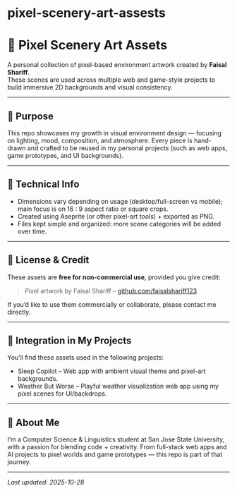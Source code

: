 # pixel-scenery-art-assests
# 🎨 Pixel Scenery Art Assets

A personal collection of pixel-based environment artwork created by **Faisal Shariff**.  
These scenes are used across multiple web and game-style projects to build immersive 2D backgrounds and visual consistency.

---

## 🧠 Purpose

This repo showcases my growth in visual environment design — focusing on lighting, mood, composition, and atmosphere. Every piece is hand-drawn and crafted to be reused in my personal projects (such as web apps, game prototypes, and UI backgrounds).

---

## 🧰 Technical Info

- Dimensions vary depending on usage (desktop/full-screen vs mobile); main focus is on 16 : 9 aspect ratio or square crops.  
- Created using Aseprite (or other pixel-art tools) + exported as PNG.  
- Files kept simple and organized: more scene categories will be added over time.
---

## 📜 License & Credit

These assets are **free for non-commercial use**, provided you give credit:

> Pixel artwork by Faisal Shariff – [github.com/faisalshariff123](https://github.com/faisalshariff123)

If you’d like to use them commercially or collaborate, please contact me directly.

---

## 🚀 Integration in My Projects

You’ll find these assets used in the following projects:

- Sleep Copilot – Web app with ambient visual theme and pixel-art backgrounds.  
- Weather But Worse – Playful weather visualization web app using my pixel scenes for UI/backdrops.

---

## 💬 About Me

I’m a Computer Science & Linguistics student at San Jose State University, with a passion for blending code + creativity. From full-stack web apps and AI projects to pixel worlds and game prototypes — this repo is part of that journey.

---

*Last updated: 2025-10-28*  


